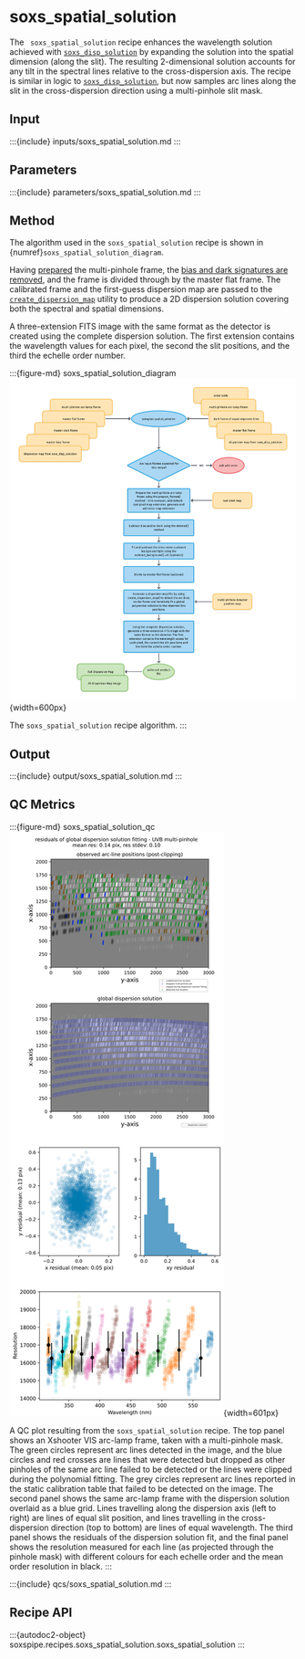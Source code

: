 # soxs_spatial_solution

The ` soxs_spatial_solution` recipe enhances the wavelength solution achieved with [`soxs_disp_solution`](../recipes/soxs_disp_solution.md) by expanding the solution into the spatial dimension (along the slit). The resulting 2-dimensional solution accounts for any tilt in the spectral lines relative to the cross-dispersion axis. The recipe is similar in logic to [`soxs_disp_solution`](../recipes/soxs_disp_solution.md), but now samples arc lines along the slit in the cross-dispersion direction using a multi-pinhole slit mask.

## Input

:::{include} inputs/soxs_spatial_solution.md
:::


## Parameters

:::{include} parameters/soxs_spatial_solution.md
:::


## Method

The algorithm used in the `soxs_spatial_solution` recipe is shown in {numref}`soxs_spatial_solution_diagram`.

Having [prepared](../utils/prepare_frames.md) the multi-pinhole frame, the [bias and dark signatures are removed](../utils/detrend.md), and the frame is divided through by the master flat frame. The calibrated frame and the first-guess dispersion map are passed to the [`create_dispersion_map`](../utils/create_dispersion_map.md) utility to produce a 2D dispersion solution covering both the spectral and spatial dimensions.

A three-extension FITS image with the same format as the detector is created using the complete dispersion solution. The first extension contains the wavelength values for each pixel, the second the slit positions, and the third the echelle order number.


:::{figure-md} soxs_spatial_solution_diagram
![](soxs_spatial_solution.png){width=600px}

The `soxs_spatial_solution` recipe algorithm.
:::

## Output

:::{include} output/soxs_spatial_solution.md
:::

## QC Metrics



:::{figure-md} soxs_spatial_solution_qc
![image-20240924143842700](../_images/image-20240924143842700.png){width=601px}

A QC plot resulting from the `soxs_spatial_solution` recipe. The top panel shows an Xshooter VIS arc-lamp frame, taken with a multi-pinhole mask. The green circles represent arc lines detected in the image, and the blue circles and red crosses are lines that were detected but dropped as other pinholes of the same arc line failed to be detected or the lines were clipped during the polynomial fitting. The grey circles represent arc lines reported in the static calibration table that failed to be detected on the image. The second panel shows the same arc-lamp frame with the dispersion solution overlaid as a blue grid. Lines travelling along the dispersion axis (left to right) are lines of equal slit position, and lines travelling in the cross-dispersion direction (top to bottom) are lines of equal wavelength. The third panel shows the residuals of the dispersion solution fit, and the final panel shows the resolution measured for each line (as projected through the pinhole mask) with different colours for each echelle order and the mean order resolution in black.
:::



:::{include} qcs/soxs_spatial_solution.md
:::

## Recipe API

:::{autodoc2-object} soxspipe.recipes.soxs_spatial_solution.soxs_spatial_solution
:::
